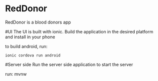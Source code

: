 # RedDonor
RedDonor is a blood donors app

#UI
The UI is built with ionic. Build the application in the desired platform and install in your phone

to build android, run:

    ionic cordova run android
    
#Server side
Run the server side application to start the server

run:
  mvnw
